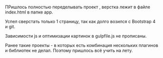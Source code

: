ПРишлось полностью переделывать проект , верстка лежит в файле index.html в папке app.

Успел сверстать только 1 страницу, так как долго возился с Bootstrap 4 и git.

Зависимости js и оптимизации картинок в gulpfile.js не прописаны.

Ранее такие проекты - в которых есть комбинация нескольких плагинов и библиотек не делал. Поэтому пришлось всё учить на лету.
